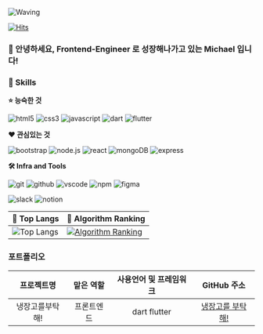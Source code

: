 <!--
**leedbswo107/leedbswo107** is a ✨ _special_ ✨ repository because its `README.md` (this file) appears on your GitHub profile.

Here are some ideas to get you started:

- 🔭 I’m currently working on ...
- 🌱 I’m currently learning ...
- 👯 I’m looking to collaborate on ...
- 🤔 I’m looking for help with ...
- 💬 Ask me about ...
- 📫 How to reach me: ...
- 😄 Pronouns: ...
- ⚡ Fun fact: ...
-->
<!-- Header 인삿말-->

<!-- ![Waving](https://capsule-render.vercel.app/api?type=waving&height=200&text=Good%20Day%20To%20Code!&fontAlign=40&fontAlignY=40&color=gradient) -->

![Waving](https://capsule-render.vercel.app/api?type=venom&height=300&color=gradient&text=Engineer&reversal=false&fontAlign=50&textBg=false&animation=twinkling&desc=for%20Frontend&descAlignY=65&fontAlignY=45)

[![Hits](https://hits.seeyoufarm.com/api/count/incr/badge.svg?url=https%3A%2F%2Fgithub.com%2Fleedbswo107&count_bg=%2379C83D&title_bg=%23555555&icon=&icon_color=%23E7E7E7&title=hits&edge_flat=false)](https://hits.seeyoufarm.com)

### 🙇 안녕하세요, Frontend-Engineer 로 성장해나가고 있는 Michael 입니다!
<!-- * 프론트엔드  -->

<!-- 소개 및 수상 내역 관련적기 -->

<!-- Body -->

### 🦾 Skills
**:star: 능숙한 것**
<!-- Oracle의 요청으로 Java 로고가 Simple Icons에서 삭제되었기에 대신 OpenJDK의 로고를 사용 -->
<!-- ![java](https://img.shields.io/badge/java-ffffff.svg?&style=for-the-badge&logo=openjdk&logoColor=black) -->
<!-- ![spring](https://img.shields.io/badge/spring-6DB33F.svg?&style=for-the-badge&logo=spring&logoColor=white) -->
<!-- ![mysql](https://img.shields.io/badge/mysql-4479A1.svg?&style=for-the-badge&logo=mysql&logoColor=white) -->
<!-- ![python](https://img.shields.io/badge/python-3776AB.svg?&style=for-the-badge&logo=python&logoColor=white) -->
<!-- ![django](https://img.shields.io/badge/django-092E20.svg?&style=for-the-badge&logo=django&logoColor=white)<br> -->
![html5](https://img.shields.io/badge/html5-E34F26.svg?&style=for-the-badge&logo=html5&logoColor=white)
![css3](https://img.shields.io/badge/css3-1572B6.svg?&style=for-the-badge&logo=css3&logoColor=white)
![javascript](https://img.shields.io/badge/javascript-F7DF1E.svg?&style=for-the-badge&logo=javascript&logoColor=white)
![dart](https://img.shields.io/badge/dart-0175C2.svg?&style=for-the-badge&logo=dart&logoColor=white)
![flutter](https://img.shields.io/badge/flutter-02569B.svg?&style=for-the-badge&logo=flutter&logoColor=white)

<!-- ![vuedotjs](https://img.shields.io/badge/vue.js-4FC08D.svg?&style=for-the-badge&logo=vuedotjs&logoColor=white) -->

**:heart: 관심있는 것**

![bootstrap](https://img.shields.io/badge/bootstrap-6D4C9F.svg?&style=for-the-badge&logo=bootstrap&logoColor=white)
![node.js](https://img.shields.io/badge/node.js-339933.svg?&style=for-the-badge&logo=node.js&logoColor=white)
![react](https://img.shields.io/badge/react-61DAFB.svg?&style=for-the-badge&logo=react&logoColor=white)
![mongoDB](https://img.shields.io/badge/mongodb-47A248.svg?&style=for-the-badge&logo=mongodb&logoColor=white)
![express](https://img.shields.io/badge/express-000000.svg?&style=for-the-badge&logo=express&logoColor=white)

**🛠️ Infra and Tools**

<!-- ![linux](https://img.shields.io/badge/linux-FCC624.svg?&style=for-the-badge&logo=linux&logoColor=white) -->
![git](https://img.shields.io/badge/git-F05032.svg?&style=for-the-badge&logo=git&logoColor=white)
![github](https://img.shields.io/badge/github-181717.svg?&style=for-the-badge&logo=github&logoColor=white)
![vscode](https://img.shields.io/badge/vscode-007ACC.svg?&style=for-the-badge&logo=visualstudiocode&logoColor=white)
![npm](https://img.shields.io/badge/npm-CB3837.svg?&style=for-the-badge&logo=npm&logoColor=white)
![figma](https://img.shields.io/badge/figma-F24E1E.svg?&style=for-the-badge&logo=figma&logoColor=white)
<!-- ![aws](https://img.shields.io/badge/aws-232F3E.svg?&style=for-the-badge&logo=amazonaws&logoColor=white) -->
<!-- ![colab](https://img.shields.io/badge/colab-F9AB00.svg?&style=for-the-badge&logo=googlecolab&logoColor=white)<br> -->
<!-- ![eclipse](https://img.shields.io/badge/eclipse-2C2255.svg?&style=for-the-badge&logo=eclipseide&logoColor=white) -->
<!-- ![intellij](https://img.shields.io/badge/intellij-000000.svg?&style=for-the-badge&logo=intellijidea&logoColor=white) -->
<!-- ![pycharm](https://img.shields.io/badge/pycharm-000000.svg?&style=for-the-badge&logo=pycharm&logoColor=white) -->
![slack](https://img.shields.io/badge/slack-4A154B.svg?&style=for-the-badge&logo=slack&logoColor=white)
![notion](https://img.shields.io/badge/notion-000000.svg?&style=for-the-badge&logo=notion&logoColor=white)

|🚌 Top Langs|🚩 Algorithm Ranking|
|------------|-------------|
|![Top Langs](https://github-readme-stats.vercel.app/api/top-langs/?username=leedbswo107&layout=compact)|[![Algorithm Ranking](https://mazassumnida.wtf/api/v2/generate_badge?boj=leedbswo107)](https://solved.ac/profile/leedbswo107)|
<!-- 
### 🚌 Top Langs
![Top Langs](https://github-readme-stats.vercel.app/api/top-langs/?username=leedbswo107&layout=compact) -->
<!-- Footer (x) 요새는 끝까지 글을 읽는 사람이 많이 없어서 헤더에 다 넣는 추세. -->

### 포트폴리오
|프로젝트명|맡은 역할|사용언어 및 프레임워크|GitHub 주소|
|:-------:|:-------:|:------:|:----------:|
|냉장고를부탁해!|프론트엔드|dart flutter|[냉장고를 부탁해!](https://github.com/osamhack2022-v2/APP_FreshPlus_TakeCareMyRefrigerator)|
